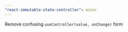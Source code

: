 ```yaml
---
"react-immutable-state-controller": minor
---
```


Remove confusing `useController(value, onChange)` form
